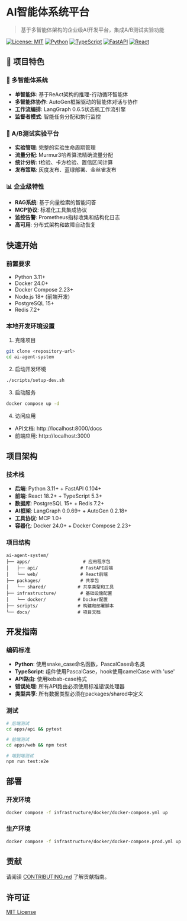# AI智能体系统平台

> 基于多智能体架构的企业级AI开发平台，集成A/B测试实验功能

[![License: MIT](https://img.shields.io/badge/License-MIT-yellow.svg)](https://opensource.org/licenses/MIT)
[![Python](https://img.shields.io/badge/python-3.11+-blue.svg)](https://www.python.org/downloads/)
[![TypeScript](https://img.shields.io/badge/typescript-5.0+-blue.svg)](https://www.typescriptlang.org/)
[![FastAPI](https://img.shields.io/badge/FastAPI-0.104+-green.svg)](https://fastapi.tiangolo.com/)
[![React](https://img.shields.io/badge/React-18+-61dafb.svg)](https://reactjs.org/)

## 🌟 项目特色

### 🤖 多智能体系统
- **单智能体**: 基于ReAct架构的推理-行动循环智能体
- **多智能体协作**: AutoGen框架驱动的智能体对话与协作
- **工作流编排**: LangGraph 0.6.5状态机工作流引擎  
- **监督者模式**: 智能任务分配和执行监控

### 🧪 A/B测试实验平台
- **实验管理**: 完整的实验生命周期管理
- **流量分配**: Murmur3哈希算法精确流量分配
- **统计分析**: t检验、卡方检验、置信区间计算
- **发布策略**: 灰度发布、蓝绿部署、金丝雀发布

### 📊 企业级特性
- **RAG系统**: 基于向量检索的智能问答
- **MCP协议**: 标准化工具集成协议
- **监控告警**: Prometheus指标收集和结构化日志
- **高可用**: 分布式架构和故障自动恢复

## 快速开始

### 前置要求

- Python 3.11+
- Docker 24.0+
- Docker Compose 2.23+
- Node.js 18+ (前端开发)
- PostgreSQL 15+
- Redis 7.2+

### 本地开发环境设置

1. 克隆项目
```bash
git clone <repository-url>
cd ai-agent-system
```

2. 启动开发环境
```bash
./scripts/setup-dev.sh
```

3. 启动服务
```bash
docker compose up -d
```

4. 访问应用
- API文档: http://localhost:8000/docs
- 前端应用: http://localhost:3000

## 项目架构

### 技术栈

- **后端**: Python 3.11+ + FastAPI 0.104+
- **前端**: React 18.2+ + TypeScript 5.3+
- **数据库**: PostgreSQL 15+ + Redis 7.2+
- **AI框架**: LangGraph 0.0.69+ + AutoGen 0.2.18+
- **工具协议**: MCP 1.0+
- **容器化**: Docker 24.0+ + Docker Compose 2.23+

### 项目结构

```
ai-agent-system/
├── apps/                    # 应用程序包
│   ├── api/                # FastAPI后端
│   └── web/                # React前端
├── packages/               # 共享包
│   └── shared/            # 共享类型和工具
├── infrastructure/         # 基础设施配置
│   └── docker/            # Docker配置
├── scripts/               # 构建和部署脚本
└── docs/                  # 项目文档
```

## 开发指南

### 编码标准

- **Python**: 使用snake_case命名函数，PascalCase命名类
- **TypeScript**: 组件使用PascalCase，hook使用camelCase with 'use'
- **API路由**: 使用kebab-case格式
- **错误处理**: 所有API路由必须使用标准错误处理器
- **类型共享**: 所有数据类型必须在packages/shared中定义

### 测试

```bash
# 后端测试
cd apps/api && pytest

# 前端测试
cd apps/web && npm test

# 端到端测试
npm run test:e2e
```

## 部署

### 开发环境
```bash
docker compose -f infrastructure/docker/docker-compose.yml up
```

### 生产环境
```bash
docker compose -f infrastructure/docker/docker-compose.prod.yml up
```

## 贡献

请阅读 [CONTRIBUTING.md](CONTRIBUTING.md) 了解贡献指南。

## 许可证

[MIT License](LICENSE)